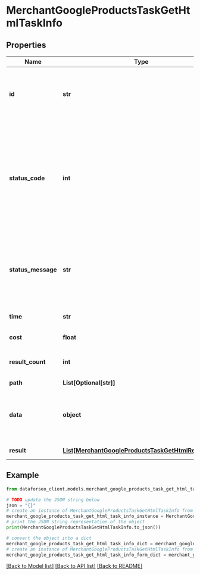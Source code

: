 # MerchantGoogleProductsTaskGetHtmlTaskInfo


## Properties

Name | Type | Description | Notes
------------ | ------------- | ------------- | -------------
**id** | **str** | task identifier unique task identifier in our system in the UUID format | [optional] 
**status_code** | **int** | status code of the task generated by DataForSEO, can be within the following range: 10000-60000 you can find the full list of the response codes here | [optional] 
**status_message** | **str** | informational message of the task you can find the full list of general informational messages here | [optional] 
**time** | **str** | execution time, seconds | [optional] 
**cost** | **float** | total tasks cost, USD | [optional] 
**result_count** | **int** | number of elements in the result array | [optional] 
**path** | **List[Optional[str]]** | URL path | [optional] 
**data** | **object** | contains the same parameters that you specified in the POST request | [optional] 
**result** | [**List[MerchantGoogleProductsTaskGetHtmlResultInfo]**](MerchantGoogleProductsTaskGetHtmlResultInfo.md) | array of results | [optional] 

## Example

```python
from dataforseo_client.models.merchant_google_products_task_get_html_task_info import MerchantGoogleProductsTaskGetHtmlTaskInfo

# TODO update the JSON string below
json = "{}"
# create an instance of MerchantGoogleProductsTaskGetHtmlTaskInfo from a JSON string
merchant_google_products_task_get_html_task_info_instance = MerchantGoogleProductsTaskGetHtmlTaskInfo.from_json(json)
# print the JSON string representation of the object
print(MerchantGoogleProductsTaskGetHtmlTaskInfo.to_json())

# convert the object into a dict
merchant_google_products_task_get_html_task_info_dict = merchant_google_products_task_get_html_task_info_instance.to_dict()
# create an instance of MerchantGoogleProductsTaskGetHtmlTaskInfo from a dict
merchant_google_products_task_get_html_task_info_form_dict = merchant_google_products_task_get_html_task_info.from_dict(merchant_google_products_task_get_html_task_info_dict)
```
[[Back to Model list]](../README.md#documentation-for-models) [[Back to API list]](../README.md#documentation-for-api-endpoints) [[Back to README]](../README.md)


